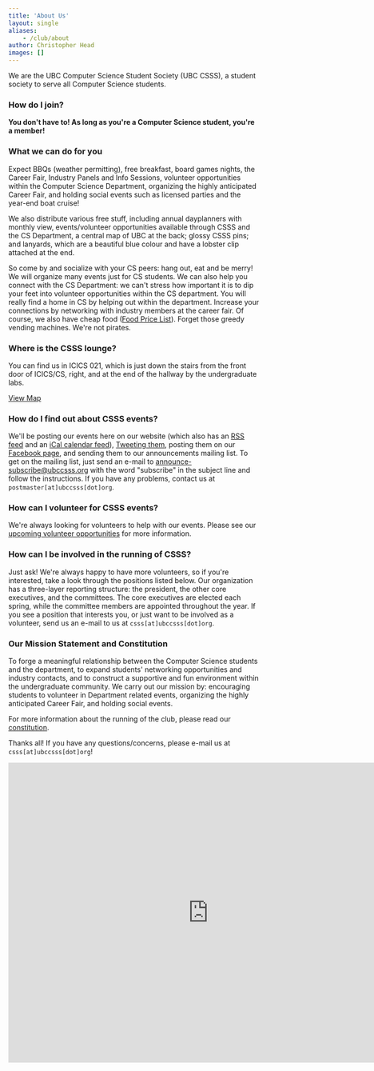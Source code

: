 ```yaml
---
title: 'About Us'
layout: single
aliases:
    - /club/about
author: Christopher Head
images: []
---
```


We are the UBC Computer Science Student Society (UBC CSSS), a student society to
serve all Computer Science students.

### How do I join?

**You don't have to! As long as you're a Computer Science student, you're a
member!**

### What we can do for you

Expect BBQs (weather permitting), free breakfast, board games nights, the Career
Fair, Industry Panels and Info Sessions, volunteer opportunities within the
Computer Science Department, organizing the highly anticipated Career Fair, and
holding social events such as licensed parties and the year-end boat cruise!

We also distribute various free stuff, including annual dayplanners with monthly
view, events/volunteer opportunities available through CSSS and the CS
Department, a central map of UBC at the back; glossy CSSS pins; and lanyards,
which are a beautiful blue colour and have a lobster clip attached at the end.

So come by and socialize with your CS peers: hang out, eat and be merry! We will
organize many events just for CS students. We can also help you connect with the
CS Department: we can't stress how important it is to dip your feet into
volunteer opportunities within the CS department. You will really find a home in
CS by helping out within the department. Increase your connections by networking
with industry members at the career fair. Of course, we also have cheap food
([Food Price List](/cube/menu)). Forget those greedy vending machines. We're not
pirates.

### Where is the CSSS lounge?

You can find us in ICICS 021, which is just down the stairs from the front door
of ICICS/CS, right, and at the end of the hallway by the undergraduate labs.

[View Map](https://campus.fn.lc/#ICCS+021)

### How do I find out about CSSS events?

We'll be posting our events here on our website (which also has an
[RSS feed](/node/feed) and an [iCal calendar feed](/event/calendar.ics)),
[Tweeting them](https://twitter.com/ubccsss), posting them on our
[Facebook page](https://www.facebook.com/ubccsss/), and sending them
to our announcements mailing list. To get on the mailing list, just send an
e-mail to
[announce-subscribe@ubccsss.org](mailto:announce-subscribe@ubccsss.org) with the
word "subscribe" in the subject line and follow the instructions. If you have
any problems, contact us at `postmaster[at]ubccsss[dot]org`.

### How can I volunteer for CSSS events?

We're always looking for volunteers to help with our events. Please see our
[upcoming volunteer opportunities](/volunteer) for more information.

### How can I be involved in the running of CSSS?

Just ask! We're always happy to have more volunteers, so if you're interested,
take a look through the positions listed below. Our organization has a
three-layer reporting structure: the president, the other core executives, and
the committees. The core executives are elected each spring, while the committee
members are appointed throughout the year. If you see a position that interests
you, or just want to be involved as a volunteer, send us an e-mail to us at
`csss[at]ubccsss[dot]org`.

### Our Mission Statement and Constitution

To forge a meaningful relationship between the Computer Science students and the
department, to expand students' networking opportunities and industry contacts,
and to construct a supportive and fun environment within the undergraduate
community. We carry out our mission by: encouraging students to volunteer in
Department related events, organizing the highly anticipated Career Fair, and
holding social events.

For more information about the running of the club, please read our
[constitution](/about/constitution).

Thanks all! If you have any questions/concerns, please e-mail us at
<code>csss[at]ubccsss[dot]org</code>!

<iframe src="https://calendar.google.com/calendar/embed?title=CSSS%20Calendar&amp;mode=WEEK&amp;height=600&amp;wkst=1&amp;bgcolor=%23FFFFFF&amp;src=6vkidfgigdr97ahbrvcalc5jno%40group.calendar.google.com&amp;color=%232952A3&amp;ctz=America%2FLos_Angeles" style="border-width:0" width="800" height="600" frameborder="0" scrolling="no"></iframe>
